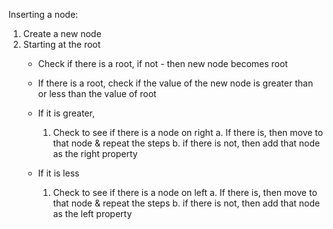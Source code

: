 
Inserting  a node:

1. Create a new node
2. Starting at the root
    - Check if there is a root, if not - then new node becomes root
    - If there is a root, check if the value of the new node is greater than or less than the value of root

    - If it is greater, 
        1. Check to see if there is a node on right
            a. If there is, then move to that node & repeat the steps
            b. if there is not, then add that node as the right property 

    - If it is less
        1. Check to see if there is a node on left
            a. If there is, then move to that node & repeat the steps
             b. if there is not, then add that node as the left property 


